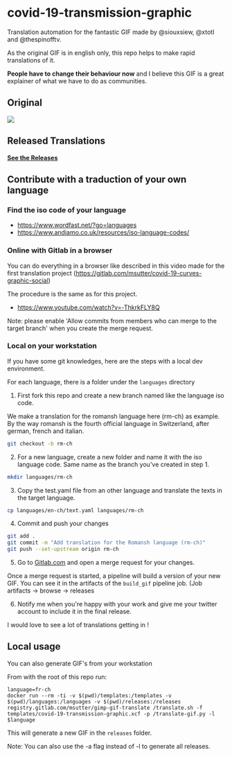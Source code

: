 # covid-19-transmission-graphic

Translation automation for the fantastic GIF made by @siouxsiew, @xtotl and @thespinofftv.

As the original GIF is in english only, this repo helps to make rapid translations of it.

**People have to change their behaviour now** and I believe this GIF is a great explainer of what we have to do as communities.

## Original
![](https://thespinoff.co.nz/wp-content/uploads/2020/03/Covid-19-Transmission-graphic-01.gif)

## Released Translations

[**See the Releases**](https://gitlab.com/msutter/covid-19-transmission-graphic/-/releases)

## Contribute with a traduction of your own language

### Find the iso code of your language

* https://www.wordfast.net/?go=languages
* https://www.andiamo.co.uk/resources/iso-language-codes/

### Online with Gitlab in a browser

You can do everything in a browser like described in this video made for the first translation project (https://gitlab.com/msutter/covid-19-curves-graphic-social)

The procedure is the same as for this project.

* https://www.youtube.com/watch?v=-ThkrkFLY8Q

Note: please enable 'Allow commits from members who can merge to the target branch' when you create the merge request.

### Local on your workstation

If you have some git knowledges, here are the steps with a local dev environment.

For each language, there is a folder under the `languages` directory

1. First fork this repo and create a new branch named like the language iso code.

We make a translation for the romansh language here (rm-ch) as example. By the way romansh is the fourth official language in Switzerland, after german, french and italian.

```bash
git checkout -b rm-ch
```

2. For a new language, create a new folder and name it with the iso language code. Same name as the branch you've created in step 1.

```bash
mkdir languages/rm-ch
```

3. Copy the test.yaml file from an other language and translate the texts in the target language.

```bash
cp languages/en-ch/text.yaml languages/rm-ch
```

4. Commit and push your changes

```bash
git add .
git commit -m "Add translation for the Romansh language (rm-ch)"
git push --set-upstream origin rm-ch
```

5. Go to [Gitlab.com](https://gitlab.com/msutter/covid-19-transmission-graphic/-/branches) and open a merge request for your changes.

Once a merge request is started, a pipeline will build a version of your new GIF. You can see it in the artifacts of the `build_gif` pipeline job. (Job artifacts -> browse -> releases

6. Notify me when you're happy with your work and give me your twitter account to include it in the final release.

I would love to see a lot of translations getting in !

## Local usage

You can also generate GIF's from your workstation

From with the root of this repo run:

```
language=fr-ch
docker run --rm -ti -v $(pwd)/templates:/templates -v $(pwd)/languages:/languages -v $(pwd)/releases:/releases registry.gitlab.com/msutter/gimp-gif-translate /translate.sh -f templates/covid-19-transmission-graphic.xcf -p /translate-gif.py -l $language
```

This will generate a new GIF in the `releases` folder.

Note: You can also use the -a flag instead of -l to generate all releases.
